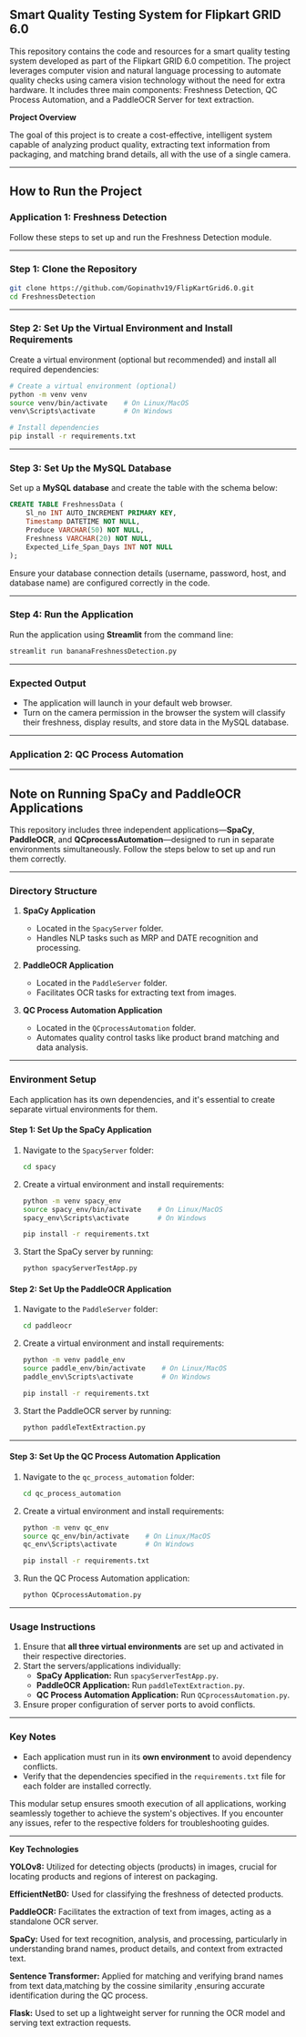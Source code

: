 ## Smart Quality Testing System for Flipkart GRID 6.0 ## 

This repository contains the code and resources for a smart quality testing system developed as part of the Flipkart GRID 6.0 competition. The project leverages computer vision and natural language processing to automate quality checks using camera vision technology without the need for extra hardware. It includes three main components: Freshness Detection, QC Process Automation, and a PaddleOCR Server for text extraction.

**Project Overview**

The goal of this project is to create a cost-effective, intelligent system capable of analyzing product quality, extracting text information from packaging, and matching brand details, all with the use of a single camera.


  

---

## **How to Run the Project**

### **Application 1: Freshness Detection**

Follow these steps to set up and run the Freshness Detection module.

---

### **Step 1: Clone the Repository**

```bash
git clone https://github.com/Gopinathv19/FlipKartGrid6.0.git
cd FreshnessDetection
```

---

### **Step 2: Set Up the Virtual Environment and Install Requirements**

Create a virtual environment (optional but recommended) and install all required dependencies:  
```bash
# Create a virtual environment (optional)
python -m venv venv
source venv/bin/activate    # On Linux/MacOS
venv\Scripts\activate       # On Windows

# Install dependencies
pip install -r requirements.txt
```

---

### **Step 3: Set Up the MySQL Database**

Set up a **MySQL database** and create the table with the schema below:  

```sql
CREATE TABLE FreshnessData (
    Sl_no INT AUTO_INCREMENT PRIMARY KEY,
    Timestamp DATETIME NOT NULL,
    Produce VARCHAR(50) NOT NULL,
    Freshness VARCHAR(20) NOT NULL,
    Expected_Life_Span_Days INT NOT NULL
);
```

Ensure your database connection details (username, password, host, and database name) are configured correctly in the code.

---

### **Step 4: Run the Application**

Run the application using **Streamlit** from the command line:  

```bash
streamlit run bananaFreshnessDetection.py
```

---

### **Expected Output**

- The application will launch in your default web browser.  
- Turn on the camera permission in the browser  the system will classify their freshness, display results, and store data in the MySQL database.  

--- 

 
### **Application 2: QC Process Automation**

---

## **Note on Running SpaCy and PaddleOCR Applications**

This repository includes three independent applications—**SpaCy**, **PaddleOCR**, and **QCprocessAutomation**—designed to run in separate environments simultaneously. Follow the steps below to set up and run them correctly.

---

### **Directory Structure**

1. **SpaCy Application**  
   - Located in the `SpacyServer` folder.  
   - Handles NLP tasks such as MRP and DATE recognition and processing.  

2. **PaddleOCR Application**  
   - Located in the `PaddleServer` folder.  
   - Facilitates OCR tasks for extracting text from images.

3. **QC Process Automation Application**  
   - Located in the `QCprocessAutomation` folder.  
   - Automates quality control tasks like product brand matching and data analysis.

---

### **Environment Setup**

Each application has its own dependencies, and it's essential to create separate virtual environments for them.

#### **Step 1: Set Up the SpaCy Application**
1. Navigate to the `SpacyServer` folder:
   ```bash
   cd spacy
   ```
2. Create a virtual environment and install requirements:
   ```bash
   python -m venv spacy_env
   source spacy_env/bin/activate    # On Linux/MacOS
   spacy_env\Scripts\activate       # On Windows

   pip install -r requirements.txt
   ```
3. Start the SpaCy server by running:
   ```bash
   python spacyServerTestApp.py
   ```

#### **Step 2: Set Up the PaddleOCR Application**
1. Navigate to the `PaddleServer` folder:
   ```bash
   cd paddleocr
   ```
2. Create a virtual environment and install requirements:
   ```bash
   python -m venv paddle_env
   source paddle_env/bin/activate    # On Linux/MacOS
   paddle_env\Scripts\activate       # On Windows

   pip install -r requirements.txt
   ```
3. Start the PaddleOCR server by running:
   ```bash
   python paddleTextExtraction.py
   ```

---

#### **Step 3: Set Up the QC Process Automation Application**
1. Navigate to the `qc_process_automation` folder:  
   ```bash
   cd qc_process_automation
   ```
2. Create a virtual environment and install requirements:  
   ```bash
   python -m venv qc_env
   source qc_env/bin/activate    # On Linux/MacOS
   qc_env\Scripts\activate       # On Windows

   pip install -r requirements.txt
   ```
3. Run the QC Process Automation application:  
   ```bash
   python QCprocessAutomation.py
   ```

---


### **Usage Instructions**

1. Ensure that **all three virtual environments** are set up and activated in their respective directories.  
2. Start the servers/applications individually:
   - **SpaCy Application:** Run `spacyServerTestApp.py`.  
   - **PaddleOCR Application:** Run `paddleTextExtraction.py`.  
   - **QC Process Automation Application:** Run `QCprocessAutomation.py`.  
3. Ensure proper configuration of server ports to avoid conflicts.

---

### **Key Notes**

- Each application must run in its **own environment** to avoid dependency conflicts.  
- Verify that the dependencies specified in the `requirements.txt` file for each folder are installed correctly.  

This modular setup ensures smooth execution of all applications, working seamlessly together to achieve the system's objectives. If you encounter any issues, refer to the respective folders for troubleshooting guides.  

--- 


**Key Technologies**

**YOLOv8:** Utilized for detecting objects (products) in images, crucial for locating products and regions of interest on packaging.

**EfficientNetB0:** Used for classifying the freshness of detected products.

**PaddleOCR:** Facilitates the extraction of text from images, acting as a standalone OCR server.

**SpaCy:** Used for text recognition, analysis, and processing, particularly in understanding brand names, product details, and context from extracted text.

**Sentence Transformer:** Applied for matching and verifying brand names from text data,matching by the cossine similarity ,ensuring accurate identification during the QC process.

**Flask:** Used to set up a lightweight server for running the OCR model and serving text extraction requests.
